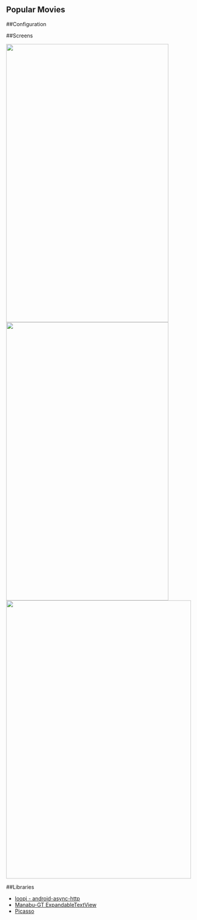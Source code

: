 ## Popular Movies



##Configuration



##Screens

<img src="https://cloud.githubusercontent.com/assets/15227330/18586812/40db15e2-7c3c-11e6-8eb3-4b34db54cf69.png" width="437" height="750" />
<img src="https://cloud.githubusercontent.com/assets/15227330/18590530/d292a620-7c4c-11e6-9f31-93fa4dbf8be8.png" width="437" height="750" />


<img src="https://cloud.githubusercontent.com/assets/15227330/18590598/1faa3aae-7c4d-11e6-8c2a-2fc9f9eb84c6.png" width="498" height="750" />

##Libraries

* [loopj - android-async-http](http://loopj.com/android-async-http/)
* [Manabu-GT ExpandableTextView](https://github.com/Manabu-GT/ExpandableTextView)
* [Picasso](http://square.github.io/picasso/)


